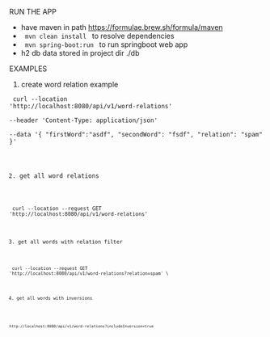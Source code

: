 RUN THE APP

- have maven in path https://formulae.brew.sh/formula/maven
- <code> mvn clean install </code> to resolve dependencies
- <code> mvn spring-boot:run </code> to run springboot web app
- h2 db data stored in project dir ./db

EXAMPLES
1) create word relation example

<code> curl --location 'http://localhost:8080/api/v1/word-relations' \
--header 'Content-Type: application/json' \
--data '{
"firstWord":"asdf",
"secondWord": "fsdf",
"relation": "spam"
}'

2) get all word relations

<code> curl --location --request GET 'http://localhost:8080/api/v1/word-relations'

3) get all words with relation filter

<code> curl --location --request GET 'http://localhost:8080/api/v1/word-relations?relation=spam' \

4) get all words with inversions

<code> http://localhost:8080/api/v1/word-relations?includeInversion=true